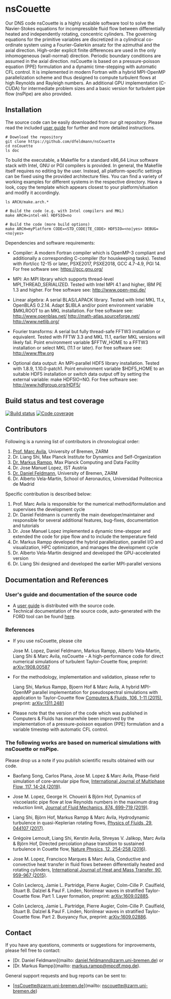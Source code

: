 # nsCouette

Our DNS code nsCouette is a highly scalable software tool to solve the Navier-Stokes equations for incompressible fluid flow between differentially heated and independently rotating, concentric cylinders. The governing equations for the primitive variables are discretized in a cylindrical co-ordinate system using a Fourier-Galerkin ansatz for the azimuthal and the axial direction. High-order explicit finite differences are used in the only inhomogeneous (wall-normal) direction. Periodic boundary conditions are assumed in the axial direction. nsCouette is based on a pressure-poisson equation (PPE) formulation and a dynamic time-stepping with automatic CFL control. It is implemented in modern Fortran with a hybrid MPI-OpenMP parallelization scheme and thus designed to compute turbulent flows at high Reynolds and Rayleigh numbers. An additional GPU implementation (C-CUDA) for intermediate problem sizes and a basic version for turbulent pipe flow (nsPipe) are also provided.

## Installation

The source code can be easily downloaded from our git repository. Please read the included [user guide](https://github.com/dfeldmann/nsCouette/blob/nsCouette-1.0/doc/nsCouetteUserGuide.pdf) for further and more detailed instructions.

```
# Download the repository
git clone https://github.com/dfeldmann/nsCouette
cd nsCouette
ls doc
```

To build the executable, a Makefile for a standard x86_64 Linux software stack with Intel, GNU or PGI compilers is provided. In general, the Makefile itself requires no editing by the user. Instead, all platform-specific settings can be fixed using the provided architecture files. You can find a variety of working examples for different systems in the respective directory. Have a look, copy the template which appears closest to your platform/situation and modify it accordingly.

```
ls ARCH/make.arch.*

# Build the code (e.g. with Intel compilers and MKL)
make ARCH=intel-mkl HDF5IO=no

# Build the code (more build options)
make ARCH=myPlatform CODE=<STD_CODE|TE_CODE> HDF5IO=<no|yes> DEBUG=<no|yes>
```

Dependencies and software requirements:

*  Compiler: A modern Fortran compiler which is OpenMP-3 compliant and additionally a corresponding C-compiler (for houskeeping tasks). Tested with ifort/icc 12-15 or later, PSXE2017, PSXE2018, GCC 4.7-4.9, PGI 14. For free software see: https://gcc.gnu.org/

*  MPI: An MPI library which supports thread-level MPI_THREAD_SERIALIZED. Tested with Intel MPI 4.1 and higher, IBM PE 1.3 and higher. For free software see: http://www.open-mpi.de/

*  Linear algebra: A serial BLAS/LAPACK library. Tested with Intel MKL 11.x, OpenBLAS 0.2.14. Adapt $LIBLA and/or point environment variable $MKLROOT to an MKL installation. For free software see: http://www.openblas.net/ http://math-atlas.sourceforge.net/ http://www.netlib.org/

*  Fourier transforms: A serial but fully thread-safe FFTW3 installation or equivalent. Tested with FFTW 3.3 and MKL 11.1, earlier MKL versions will likely fail. Point environment variable $FFTW_HOME to a FFTW3 installation or select MKL (11.1 or later). For free software see: http://www.fftw.org 

*  Optional data output: An MPI-parallel HDF5 library installation. Tested with 1.8.9, 1.10.0-patch1. Point environment variable $HDF5_HOME to an suitable HDF5 installation or switch data output off by setting the external variable: make HDF5IO=NO. For free software see: http://www.hdfgroup.org/HDF5/

## Build status and test coverage

[![Build status](https://gitlab.mpcdf.mpg.de/mjr/nscouette/badges/master/build.svg)](https://gitlab.mpcdf.mpg.de/mjr/nscouette/commits/master)
[![Code coverage](https://gitlab.mpcdf.mpg.de/mjr/nscouette/badges/master/coverage.svg)](http://mjr.pages.mpcdf.de/nscouette/) 

## Contributors

Following is a running list of contributors in chronological order:

1. [Prof. Marc Avila](https://www.zarm.uni-bremen.de/en/research/fluid-dynamics/fluid-simulation-and-modeling.html), University of Bremen, ZARM
2. Dr. Liang Shi, Max Planck Institute for Dynamics and Self-Organization
3. [Dr. Markus Rampp](http://home.mpcdf.mpg.de/~mjr/), Max Planck Computing and Data Facility
4. Dr. Jose Manuel Lopez, IST Austria
5. [Dr. Daniel Feldmann](https://www.zarm.uni-bremen.de/en/research/fluid-dynamics/fluid-simulation-and-modeling.html), University of Bremen, ZARM
6. Dr. Alberto Vela-Martin, School of Aeronautics, Universidad Politecnica de Madrid

Specific contribution is described below:

1. Prof. Marc Avila is responsible for the numerical method/formulation and supervises the development cycle
2. Dr. Daniel Feldmann is currently the main developer/maintainer and responsible for several additional features, bug-fixes, documentation and tutorials
3. Dr. Jose Manuel Lopez implemented a dynamic time-stepper and extended the code for pipe flow and to include the temperature field
4. Dr. Markus Rampp developed the hybrid parallelization, parallel I/O and visualization, HPC optimization, and manages the development cycle
5. Dr. Alberto Vela-Martin designed and developed the GPU-accelerated version
6. Dr. Liang Shi designed and developed the earlier MPI-parallel versions

## Documentation and References

### User's guide and documentation of the source code

* A [user guide](https://gitlab.mpcdf.mpg.de/mjr/nscouette/blob/master/doc/nsCouetteUserGuide.pdf) is distributed with the source code.
* Technical documentation of the source code, auto-generated with the FORD tool can be found [here](http://mjr.pages.mpcdf.de/nscouette/ford-doc).

### References

* If you use nsCouette, please cite

  Jose M. Lopez, Daniel Feldmann, Markus Rampp, Alberto Vela-Martin, Liang Shi & Marc Avila, nsCouette - A high-performance code for direct numerical simulations of turbulent Taylor-Couette flow, preprint: [arXiv:1908.00587](https://arxiv.org/abs/1908.00587)

* For the methodology, implementation and validation, please refer to 
  
  Liang Shi, Markus Rampp, Bjoern Hof & Marc Avila, A hybrid MPI-OpenMP parallel implementation for pseudospectral simulations with application to Taylor-Couette flow
[Computers & Fluids, 106, 1-11 (2015)](http://www.sciencedirect.com/science/article/pii/S0045793014003582), preprint: [arXiv:1311.2481](http://arxiv.org/abs/1311.2481)

 * Please note that the version of the code which was published in Computers & Fluids has meanwhile been improved by the implementation of a pressure-poisson equation (PPE) formulation and a variable timestep with automatic CFL control.

### The following works are based on numerical simulations with nsCouette or nsPipe.

Please drop us a note if you publish scientific results obtained with our code.

* Baofang Song, Carlos Plana, Jose M. Lopez & Marc Avila, Phase-field simulation of core-annular pipe flow, [International Journal of Multiphase Flow, 117, 14-24 (2019)](https://doi.org/10.1016/j.ijmultiphaseflow.2019.04.027).

* Jose M. Lopez, George H. Choueiri & Björn Hof, Dynamics of viscoelastic pipe flow at low Reynolds numbers in the maximum drag reduction limit, [Journal of Fluid Mechanics, 874, 699-719 (2019)](https://doi.org/10.1017/jfm.2019.486).

* Liang Shi, Björn Hof, Markus Rampp & Marc Avila, Hydrodynamic turbulence in quasi-Keplerian rotating flows, [Physics of Fluids, 29, 044107 (2017)](https://doi.org/10.1063/1.4981525).

* Grégoire Lemoult, Liang Shi, Kerstin Avila, Shreyas V. Jalikop, Marc Avila & Björn Hof, Directed percolation phase transition to sustained turbulence in Couette flow, [Nature Physics, 12, 254-258 (2016)](https://doi.org/10.1038/nphys3675).

* Jose M. Lopez, Francisco Marques & Marc Avila, Conductive and convective heat transfer in fluid flows between differentially heated and rotating cylinders, [International Journal of Heat and Mass Transfer, 90, 959-967 (2015)](https://doi.org/10.1016/j.ijheatmasstransfer.2015.07.026).

* Colin Leclercq, Jamie L. Partridge, Pierre Augier, Colm-Cille P. Caulfield, Stuart B. Dalziel & Paul F. Linden, Nonlinear waves in stratified Taylor-Couette flow. Part 1. Layer formation, preprint: [arXiv:1609.02885](https://arxiv.org/abs/1609.02885).

* Colin Leclercq, Jamie L. Partridge, Pierre Augier, Colm-Cille P. Caulfield, Stuart B. Dalziel & Paul F. Linden, Nonlinear waves in stratified Taylor-Couette flow. Part 2. Buoyancy flux, preprint: [arXiv:1609.02886](https://arxiv.org/abs/1609.02886v1).

## Contact

If you have any questions, comments or suggestions for improvements, please fell free to contact:
* [Dr. Daniel Feldmann](mailto: daniel.feldmann@zarm.uni-bremen.de) or
* [Dr. Markus Rampp](mailto: markus.rampp@mpcdf.mpg.de).

General support requests and bug reports can be sent to:
* [nsCouette@zarm.uni-bremen.de](mailto: nscouette@zarm.uni-bremen.de)

